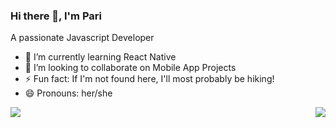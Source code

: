 ### Hi there 👋, I'm Pari

A passionate Javascript Developer 

- 🌱 I’m currently learning React Native
- 👯 I’m looking to collaborate on Mobile App Projects
- ⚡ Fun fact: If I'm not found here, I'll most probably be hiking!
- 😄 Pronouns: her/she

<img align="left" src="https://github-readme-stats.vercel.app/api?username=UmairJibran&count_private=true&show_icons=true">
<img align="right" src="https://github-readme-stats.vercel.app/api/top-langs/?username=umairjibran">
<!--
<img src="https://komarev.com/ghpvc/?username=umairjibran&label=Profile+Visits&color=dc143c">
**UmairJibran/UmairJibran** is a ✨ _special_ ✨ repository because its `README.md` (this file) appears on your GitHub profile.

Here are some ideas to get you started:

- 🔭 I’m currently working on ...
- 🌱 I’m currently learning ...
- 👯 I’m looking to collaborate on ...
- 🤔 I’m looking for help with ...
- 💬 Ask me about ...
- 📫 How to reach me: ...
- 😄 Pronouns: ...
- ⚡ Fun fact: ...
-->
----

Credits: [UmairJibran](https://github.com/UmairJibran)
Last Edited on: 01/12/2021
